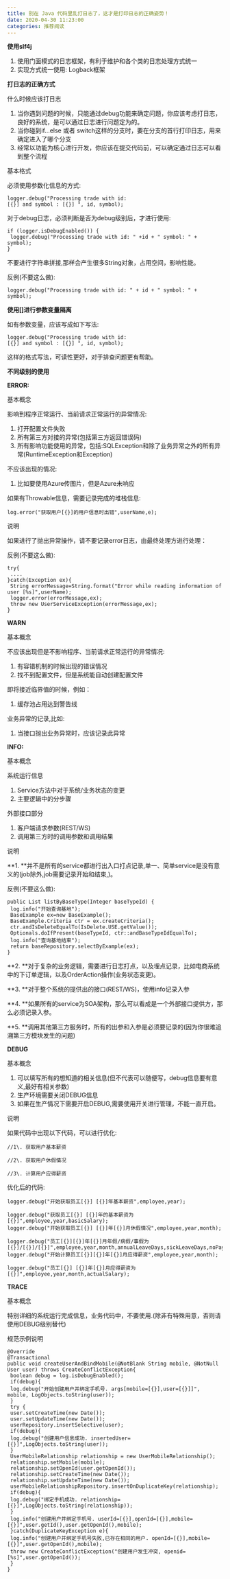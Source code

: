 ```yaml
---
title: 别在 Java 代码里乱打日志了，这才是打印日志的正确姿势！
date: 2020-04-30 11:23:00
categories: 推荐阅读
---
```

**使用slf4j**

1. 使用门面模式的日志框架，有利于维护和各个类的日志处理方式统一
2. 实现方式统一使用: Logback框架

**打日志的正确方式**

什么时候应该打日志

1. 当你遇到问题的时候，只能通过debug功能来确定问题，你应该考虑打日志，良好的系统，是可以通过日志进行问题定为的。
2. 当你碰到if…else 或者 switch这样的分支时，要在分支的首行打印日志，用来确定进入了哪个分支
3. 经常以功能为核心进行开发，你应该在提交代码前，可以确定通过日志可以看到整个流程

基本格式

必须使用参数化信息的方式:

```
logger.debug("Processing trade with id:[{}] and symbol : [{}] ", id, symbol);
```

对于debug日志，必须判断是否为debug级别后，才进行使用:

    if (logger.isDebugEnabled()) {
     logger.debug("Processing trade with id: " +id + " symbol: " + symbol);
    }

不要进行字符串拼接,那样会产生很多String对象，占用空间，影响性能。

反例(不要这么做):

```
logger.debug("Processing trade with id: " + id + " symbol: " + symbol);
```

**使用[]进行参数变量隔离**

如有参数变量，应该写成如下写法:

```
logger.debug("Processing trade with id:[{}] and symbol : [{}] ", id, symbol);
```

这样的格式写法，可读性更好，对于排查问题更有帮助。

**不同级别的使用**

**ERROR:**

基本概念

影响到程序正常运行、当前请求正常运行的异常情况:

1. 打开配置文件失败
2. 所有第三方对接的异常(包括第三方返回错误码)
3. 所有影响功能使用的异常，包括:SQLException和除了业务异常之外的所有异常(RuntimeException和Exception)

不应该出现的情况:

1. 比如要使用Azure传图片，但是Azure未响应

如果有Throwable信息，需要记录完成的堆栈信息:

```
log.error("获取用户[{}]的用户信息时出错",userName,e);
```

说明

如果进行了抛出异常操作，请不要记录error日志，由最终处理方进行处理：

反例(不要这么做):

    try{
     ....
    }catch(Exception ex){
     String errorMessage=String.format("Error while reading information of user [%s]",userName);
     logger.error(errorMessage,ex);
     throw new UserServiceException(errorMessage,ex);
    }

**WARN**

基本概念

不应该出现但是不影响程序、当前请求正常运行的异常情况:

1. 有容错机制的时候出现的错误情况
2. 找不到配置文件，但是系统能自动创建配置文件

即将接近临界值的时候，例如：

1. 缓存池占用达到警告线

业务异常的记录,比如:

1. 当接口抛出业务异常时，应该记录此异常

**INFO:**

基本概念

系统运行信息

1. Service方法中对于系统/业务状态的变更
2. 主要逻辑中的分步骤

外部接口部分

1. 客户端请求参数(REST/WS)
2. 调用第三方时的调用参数和调用结果

说明

**1\. **并不是所有的service都进行出入口打点记录,单一、简单service是没有意义的(job除外,job需要记录开始和结束,)。

反例(不要这么做):

    public List listByBaseType(Integer baseTypeId) {
     log.info("开始查询基地");
     BaseExample ex=new BaseExample();
     BaseExample.Criteria ctr = ex.createCriteria();
     ctr.andIsDeleteEqualTo(IsDelete.USE.getValue());
     Optionals.doIfPresent(baseTypeId, ctr::andBaseTypeIdEqualTo);
     log.info("查询基地结束");
     return baseRepository.selectByExample(ex);
    }

**2\. **对于复杂的业务逻辑，需要进行日志打点，以及埋点记录，比如电商系统中的下订单逻辑，以及OrderAction操作(业务状态变更)。

**3\. **对于整个系统的提供出的接口(REST/WS)，使用info记录入参

**4\. **如果所有的service为SOA架构，那么可以看成是一个外部接口提供方，那么必须记录入参。

**5\. **调用其他第三方服务时，所有的出参和入参是必须要记录的(因为你很难追溯第三方模块发生的问题)

**DEBUG**

基本概念

1. 可以填写所有的想知道的相关信息(但不代表可以随便写，debug信息要有意义,最好有相关参数)
2. 生产环境需要关闭DEBUG信息
3. 如果在生产情况下需要开启DEBUG,需要使用开关进行管理，不能一直开启。

说明

如果代码中出现以下代码，可以进行优化:

    //1\. 获取用户基本薪资

    //2\. 获取用户休假情况

    //3\. 计算用户应得薪资

优化后的代码:

    logger.debug("开始获取员工[{}] [{}]年基本薪资",employee,year);

    logger.debug("获取员工[{}] [{}]年的基本薪资为[{}]",employee,year,basicSalary);
    logger.debug("开始获取员工[{}] [{}]年[{}]月休假情况",employee,year,month);

    logger.debug("员工[{}][{}]年[{}]月年假/病假/事假为[{}]/[{}]/[{}]",employee,year,month,annualLeaveDays,sickLeaveDays,noPayLeaveDays);
    logger.debug("开始计算员工[{}][{}]年[{}]月应得薪资",employee,year,month);

    logger.debug("员工[{}] [{}]年[{}]月应得薪资为[{}]",employee,year,month,actualSalary);

**TRACE**

基本概念

特别详细的系统运行完成信息，业务代码中，不要使用.(除非有特殊用意，否则请使用DEBUG级别替代)

规范示例说明

    @Override
    @Transactional
    public void createUserAndBindMobile(@NotBlank String mobile, @NotNull User user) throws CreateConflictException{
     boolean debug = log.isDebugEnabled();
     if(debug){
     log.debug("开始创建用户并绑定手机号. args[mobile=[{}],user=[{}]]", mobile, LogObjects.toString(user));
     }
     try {
     user.setCreateTime(new Date());
     user.setUpdateTime(new Date());
     userRepository.insertSelective(user);
     if(debug){
     log.debug("创建用户信息成功. insertedUser=[{}]",LogObjects.toString(user));
     }
     UserMobileRelationship relationship = new UserMobileRelationship();
     relationship.setMobile(mobile);
     relationship.setOpenId(user.getOpenId());
     relationship.setCreateTime(new Date());
     relationship.setUpdateTime(new Date());
     userMobileRelationshipRepository.insertOnDuplicateKey(relationship);
     if(debug){
     log.debug("绑定手机成功. relationship=[{}]",LogObjects.toString(relationship));
     }
     log.info("创建用户并绑定手机号. userId=[{}],openId=[{}],mobile=[{}]",user.getId(),user.getOpenId(),mobile);
     }catch(DuplicateKeyException e){
     log.info("创建用户并绑定手机号失败,已存在相同的用户. openId=[{}],mobile=[{}]",user.getOpenId(),mobile);
     throw new CreateConflictException("创建用户发生冲突, openid=[%s]",user.getOpenId());
     }
    }